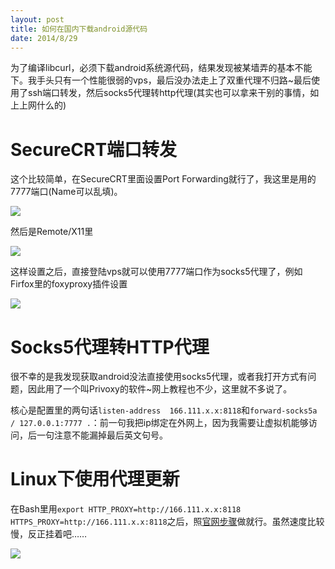 ```yaml
---
layout: post
title: 如何在国内下载android源代码
date: 2014/8/29
---
```


为了编译libcurl，必须下载android系统源代码，结果发现被某墙弄的基本不能下。我手头只有一个性能很弱的vps，最后没办法走上了双重代理不归路~最后使用了ssh端口转发，然后socks5代理转http代理(其实也可以拿来干别的事情，如上上网什么的)

<!--more-->

# SecureCRT端口转发

这个比较简单，在SecureCRT里面设置Port Forwarding就行了，我这里是用的7777端口(Name可以乱填)。

![](/images/securecrt1.jpg)

然后是Remote/X11里

![](/images/securecrt2.jpg)

这样设置之后，直接登陆vps就可以使用7777端口作为socks5代理了，例如Firfox里的foxyproxy插件设置

![](/images/foxyproxy.jpg)

# Socks5代理转HTTP代理

很不幸的是我发现获取android没法直接使用socks5代理，或者我打开方式有问题，因此用了一个叫Privoxy的软件~网上教程也不少，这里就不多说了。

核心是配置里的两句话`listen-address  166.111.x.x:8118`和`forward-socks5a / 127.0.0.1:7777 .`：前一句我把ip绑定在外网上，因为我需要让虚拟机能够访问，后一句注意不能漏掉最后英文句号。

# Linux下使用代理更新

在Bash里用`export HTTP_PROXY=http://166.111.x.x:8118 HTTPS_PROXY=http://166.111.x.x:8118`之后，照[官网步骤](https://source.android.com/source/downloading.html)做就行。虽然速度比较慢，反正挂着吧……

![](/images/androidrepo.jpg)

